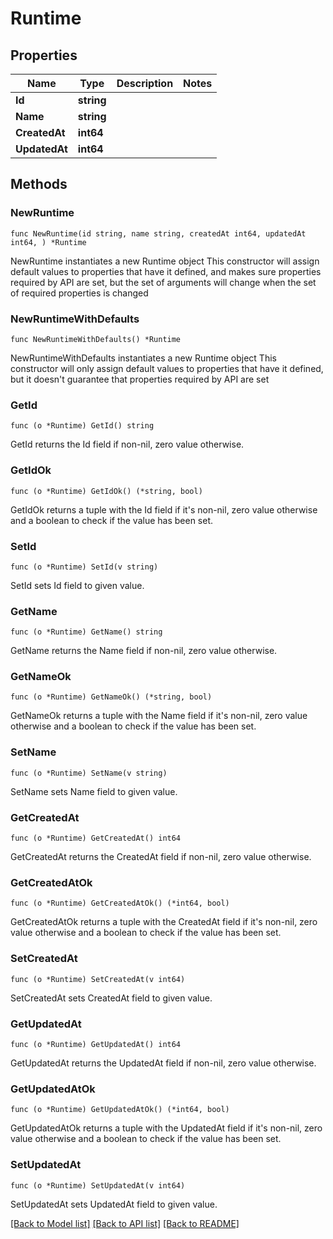 # Runtime

## Properties

Name | Type | Description | Notes
------------ | ------------- | ------------- | -------------
**Id** | **string** |  | 
**Name** | **string** |  | 
**CreatedAt** | **int64** |  | 
**UpdatedAt** | **int64** |  | 

## Methods

### NewRuntime

`func NewRuntime(id string, name string, createdAt int64, updatedAt int64, ) *Runtime`

NewRuntime instantiates a new Runtime object
This constructor will assign default values to properties that have it defined,
and makes sure properties required by API are set, but the set of arguments
will change when the set of required properties is changed

### NewRuntimeWithDefaults

`func NewRuntimeWithDefaults() *Runtime`

NewRuntimeWithDefaults instantiates a new Runtime object
This constructor will only assign default values to properties that have it defined,
but it doesn't guarantee that properties required by API are set

### GetId

`func (o *Runtime) GetId() string`

GetId returns the Id field if non-nil, zero value otherwise.

### GetIdOk

`func (o *Runtime) GetIdOk() (*string, bool)`

GetIdOk returns a tuple with the Id field if it's non-nil, zero value otherwise
and a boolean to check if the value has been set.

### SetId

`func (o *Runtime) SetId(v string)`

SetId sets Id field to given value.


### GetName

`func (o *Runtime) GetName() string`

GetName returns the Name field if non-nil, zero value otherwise.

### GetNameOk

`func (o *Runtime) GetNameOk() (*string, bool)`

GetNameOk returns a tuple with the Name field if it's non-nil, zero value otherwise
and a boolean to check if the value has been set.

### SetName

`func (o *Runtime) SetName(v string)`

SetName sets Name field to given value.


### GetCreatedAt

`func (o *Runtime) GetCreatedAt() int64`

GetCreatedAt returns the CreatedAt field if non-nil, zero value otherwise.

### GetCreatedAtOk

`func (o *Runtime) GetCreatedAtOk() (*int64, bool)`

GetCreatedAtOk returns a tuple with the CreatedAt field if it's non-nil, zero value otherwise
and a boolean to check if the value has been set.

### SetCreatedAt

`func (o *Runtime) SetCreatedAt(v int64)`

SetCreatedAt sets CreatedAt field to given value.


### GetUpdatedAt

`func (o *Runtime) GetUpdatedAt() int64`

GetUpdatedAt returns the UpdatedAt field if non-nil, zero value otherwise.

### GetUpdatedAtOk

`func (o *Runtime) GetUpdatedAtOk() (*int64, bool)`

GetUpdatedAtOk returns a tuple with the UpdatedAt field if it's non-nil, zero value otherwise
and a boolean to check if the value has been set.

### SetUpdatedAt

`func (o *Runtime) SetUpdatedAt(v int64)`

SetUpdatedAt sets UpdatedAt field to given value.



[[Back to Model list]](../README.md#documentation-for-models) [[Back to API list]](../README.md#documentation-for-api-endpoints) [[Back to README]](../README.md)


